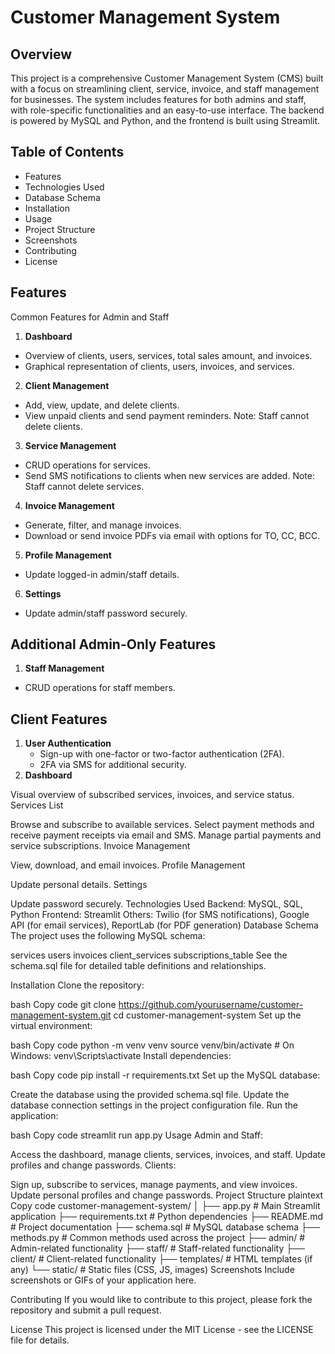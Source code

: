 # Customer Management System
## Overview
This project is a comprehensive Customer Management System (CMS) built with a focus on streamlining client, service, invoice, and staff management for businesses. The system includes features for both admins and staff, with role-specific functionalities and an easy-to-use interface. The backend is powered by MySQL and Python, and the frontend is built using Streamlit.

## Table of Contents
- Features
- Technologies Used
- Database Schema
- Installation
- Usage
- Project Structure
- Screenshots
- Contributing
- License
## Features
Common Features for Admin and Staff
1. **Dashboard**

- Overview of clients, users, services, total sales amount, and invoices.
- Graphical representation of clients, users, invoices, and services.
2. **Client Management**

- Add, view, update, and delete clients.
- View unpaid clients and send payment reminders.
  Note: Staff cannot delete clients.
3. **Service Management**

- CRUD operations for services.
- Send SMS notifications to clients when new services are added.
  Note: Staff cannot delete services.
4. **Invoice Management**

- Generate, filter, and manage invoices.
- Download or send invoice PDFs via email with options for TO, CC, BCC.
5. **Profile Management**

- Update logged-in admin/staff details.
6. **Settings**
- Update admin/staff password securely.
## Additional Admin-Only Features
1. **Staff Management**
  - CRUD operations for staff members.
## Client Features
1. **User Authentication**
    - Sign-up with one-factor or two-factor authentication (2FA).
    - 2FA via SMS for additional security.
2. **Dashboard**

Visual overview of subscribed services, invoices, and service status.
Services List

Browse and subscribe to available services.
Select payment methods and receive payment receipts via email and SMS.
Manage partial payments and service subscriptions.
Invoice Management

View, download, and email invoices.
Profile Management

Update personal details.
Settings

Update password securely.
Technologies Used
Backend: MySQL, SQL, Python
Frontend: Streamlit
Others: Twilio (for SMS notifications), Google API (for email services), ReportLab (for PDF generation)
Database Schema
The project uses the following MySQL schema:

services
users
invoices
client_services
subscriptions_table
See the schema.sql file for detailed table definitions and relationships.

Installation
Clone the repository:

bash
Copy code
git clone https://github.com/yourusername/customer-management-system.git
cd customer-management-system
Set up the virtual environment:

bash
Copy code
python -m venv venv
source venv/bin/activate  # On Windows: venv\Scripts\activate
Install dependencies:

bash
Copy code
pip install -r requirements.txt
Set up the MySQL database:

Create the database using the provided schema.sql file.
Update the database connection settings in the project configuration file.
Run the application:

bash
Copy code
streamlit run app.py
Usage
Admin and Staff:

Access the dashboard, manage clients, services, invoices, and staff.
Update profiles and change passwords.
Clients:

Sign up, subscribe to services, manage payments, and view invoices.
Update personal profiles and change passwords.
Project Structure
plaintext
Copy code
customer-management-system/
│
├── app.py                 # Main Streamlit application
├── requirements.txt       # Python dependencies
├── README.md              # Project documentation
├── schema.sql             # MySQL database schema
├── methods.py             # Common methods used across the project
├── admin/                 # Admin-related functionality
├── staff/                 # Staff-related functionality
├── client/                # Client-related functionality
├── templates/             # HTML templates (if any)
└── static/                # Static files (CSS, JS, images)
Screenshots
Include screenshots or GIFs of your application here.

Contributing
If you would like to contribute to this project, please fork the repository and submit a pull request.

License
This project is licensed under the MIT License - see the LICENSE file for details.

